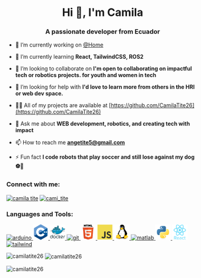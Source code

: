 <h1 align="center">Hi 👋, I'm Camila</h1>
<h3 align="center">A passionate developer from Ecuador</h3>

- 🔭 I’m currently working on [@Home](https://github.com/RoBorregos/home2)

- 🌱 I’m currently learning **React, TailwindCSS, ROS2**

- 👯 I’m looking to collaborate on **I'm open to collaborating on impactful tech or robotics projects. for youth and women in tech**

- 🤝 I’m looking for help with **I'd love to learn more from others in the HRI or web dev space.**

- 👨‍💻 All of my projects are available at [https://github.com/CamilaTite26](https://github.com/CamilaTite26)

- 💬 Ask me about **WEB development, robotics, and creating tech with impact**

- 📫 How to reach me **angetite5@gmail.com**

- ⚡ Fun fact **I code robots that play soccer and still lose against my dog ⚽🐶**

<h3 align="left">Connect with me:</h3>
<p align="left">
<a href="https://www.linkedin.com/in/camila-tite-490907325/" target="blank"><img align="center" src="https://raw.githubusercontent.com/rahuldkjain/github-profile-readme-generator/master/src/images/icons/Social/linked-in-alt.svg" alt="camila tite" height="30" width="40" /></a>
<a href="https://instagram.com/cami_tite" target="blank"><img align="center" src="https://raw.githubusercontent.com/rahuldkjain/github-profile-readme-generator/master/src/images/icons/Social/instagram.svg" alt="cami_tite" height="30" width="40" /></a>
</p>

<h3 align="left">Languages and Tools:</h3>
<p align="left"> <a href="https://www.arduino.cc/" target="_blank" rel="noreferrer"> <img src="https://cdn.worldvectorlogo.com/logos/arduino-1.svg" alt="arduino" width="40" height="40"/> </a> <a href="https://www.w3schools.com/cpp/" target="_blank" rel="noreferrer"> <img src="https://raw.githubusercontent.com/devicons/devicon/master/icons/cplusplus/cplusplus-original.svg" alt="cplusplus" width="40" height="40"/> </a> <a href="https://www.docker.com/" target="_blank" rel="noreferrer"> <img src="https://raw.githubusercontent.com/devicons/devicon/master/icons/docker/docker-original-wordmark.svg" alt="docker" width="40" height="40"/> </a> <a href="https://git-scm.com/" target="_blank" rel="noreferrer"> <img src="https://www.vectorlogo.zone/logos/git-scm/git-scm-icon.svg" alt="git" width="40" height="40"/> </a> <a href="https://www.w3.org/html/" target="_blank" rel="noreferrer"> <img src="https://raw.githubusercontent.com/devicons/devicon/master/icons/html5/html5-original-wordmark.svg" alt="html5" width="40" height="40"/> </a> <a href="https://developer.mozilla.org/en-US/docs/Web/JavaScript" target="_blank" rel="noreferrer"> <img src="https://raw.githubusercontent.com/devicons/devicon/master/icons/javascript/javascript-original.svg" alt="javascript" width="40" height="40"/> </a> <a href="https://www.linux.org/" target="_blank" rel="noreferrer"> <img src="https://raw.githubusercontent.com/devicons/devicon/master/icons/linux/linux-original.svg" alt="linux" width="40" height="40"/> </a> <a href="https://www.mathworks.com/" target="_blank" rel="noreferrer"> <img src="https://upload.wikimedia.org/wikipedia/commons/2/21/Matlab_Logo.png" alt="matlab" width="40" height="40"/> </a> <a href="https://www.python.org" target="_blank" rel="noreferrer"> <img src="https://raw.githubusercontent.com/devicons/devicon/master/icons/python/python-original.svg" alt="python" width="40" height="40"/> </a> <a href="https://reactjs.org/" target="_blank" rel="noreferrer"> <img src="https://raw.githubusercontent.com/devicons/devicon/master/icons/react/react-original-wordmark.svg" alt="react" width="40" height="40"/> </a> <a href="https://tailwindcss.com/" target="_blank" rel="noreferrer"> <img src="https://www.vectorlogo.zone/logos/tailwindcss/tailwindcss-icon.svg" alt="tailwind" width="40" height="40"/> </a> </p>

<p><img align="left" src="https://github-readme-stats.vercel.app/api/top-langs?username=camilatite26&show_icons=true&locale=en&layout=compact" alt="camilatite26" /></p>

<p>&nbsp;<img align="center" src="https://github-readme-stats.vercel.app/api?username=camilatite26&show_icons=true&locale=en" alt="camilatite26" /></p>

<p><img align="center" src="https://github-readme-streak-stats.herokuapp.com/?user=camilatite26&" alt="camilatite26" /></p>
